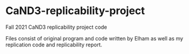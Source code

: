 # CaND3-replicability-project
Fall 2021 CaND3 replicability project code 

Files consist of original program and code written by Elham as well as my replication code and replicability report.
